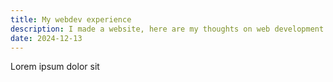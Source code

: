 ```yaml
---
title: My webdev experience
description: I made a website, here are my thoughts on web development
date: 2024-12-13
---
```


Lorem ipsum dolor sit

